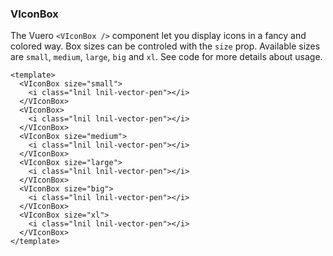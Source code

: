 ### VIconBox

The Vuero `<VIconBox />` component let you display icons
in a fancy and colored way. Box sizes can be controled with
the `size` prop. Available sizes are `small`, `medium`, `large`,
`big` and `xl`. See code for more details about usage.

<!--code-->

```vue
<template>
  <VIconBox size="small">
    <i class="lnil lnil-vector-pen"></i>
  </VIconBox>
  <VIconBox>
    <i class="lnil lnil-vector-pen"></i>
  </VIconBox>
  <VIconBox size="medium">
    <i class="lnil lnil-vector-pen"></i>
  </VIconBox>
  <VIconBox size="large">
    <i class="lnil lnil-vector-pen"></i>
  </VIconBox>
  <VIconBox size="big">
    <i class="lnil lnil-vector-pen"></i>
  </VIconBox>
  <VIconBox size="xl">
    <i class="lnil lnil-vector-pen"></i>
  </VIconBox>
</template>
```

<!--/code-->

<!--example-->

<div class="icon-boxes">
    <VIconBox size="small">
        <i class="lnil lnil-vector-pen"></i>
    </VIconBox>
    <VIconBox>
        <i class="lnil lnil-vector-pen"></i>
    </VIconBox>
    <VIconBox size="medium">
        <i class="lnil lnil-vector-pen"></i>
    </VIconBox>
    <VIconBox size="large">
        <i class="lnil lnil-vector-pen"></i>
    </VIconBox>
    <VIconBox size="big">
        <i class="lnil lnil-vector-pen"></i>
    </VIconBox>
    <VIconBox size="xl">
        <i class="lnil lnil-vector-pen"></i>
    </VIconBox>
</div>

<!--/example-->
